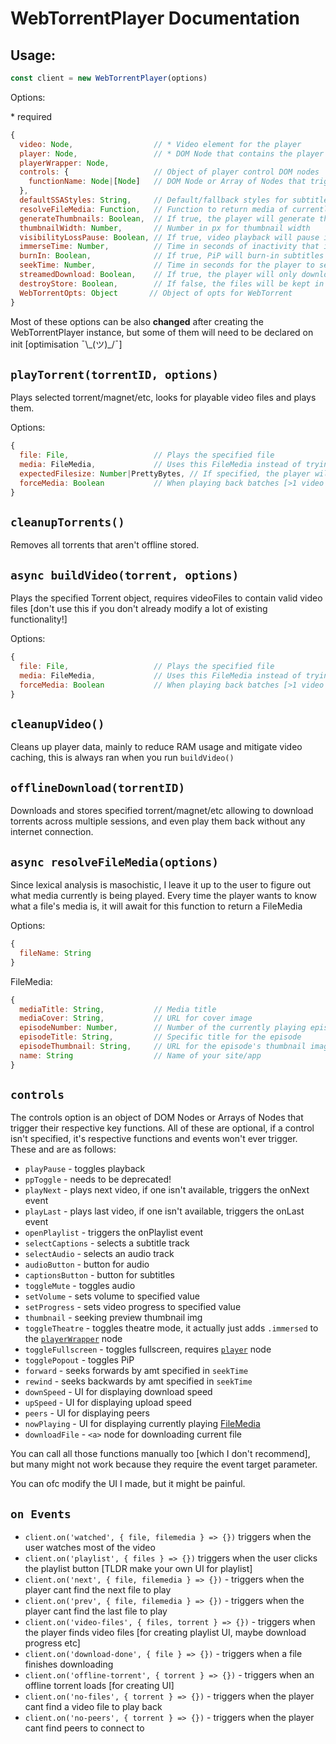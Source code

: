 # WebTorrentPlayer Documentation
## Usage:
```js
const client = new WebTorrentPlayer(options)
```
Options:

\* required
```js
{
  video: Node,                  // * Video element for the player
  player: Node,                 // * DOM Node that contains the player elements
  playerWrapper: Node,
  controls: {                   // Object of player control DOM nodes
    functionName: Node|[Node]   // DOM Node or Array of Nodes that trigger their respective key functions
  },
  defaultSSAStyles: String,     // Default/fallback styles for subtitles following the ASS format
  resolveFileMedia: Function,   // Function to return media of currently played file, more below
  generateThumbnails: Boolean,  // If true, the player will generate thumbnails after a file is downloaded [CPU intensive]
  thumbnailWidth: Number,       // Number in px for thumbnail width
  visibilityLossPause: Boolean, // If true, video playback will pause if the tab lost visibility
  immerseTime: Number,          // Time in seconds of inactivity that it takes for the player controls to hide
  burnIn: Boolean,              // If true, PiP will burn-in subtitles real time [only if subtitles are available][VERY CPU intensive]
  seekTime: Number,             // Time in seconds for the player to seek
  streamedDownload: Boolean,    // If true, the player will only download pieces directly needed for playback
  destroyStore: Boolean,        // If false, the files will be kept in storage even after playback finishes
  WebTorrentOpts: Object       // Object of opts for WebTorrent
}
```
Most of these options can be also **changed** after creating the WebTorrentPlayer instance, but some of them will need to be declared on init [optimisation ¯\\\_(ツ)\_/¯]


## `playTorrent(torrentID, options)`

Plays selected torrent/magnet/etc, looks for playable video files and plays them.

Options:
```js
{
  file: File,                   // Plays the specified file
  media: FileMedia,             // Uses this FileMedia instead of trying to resolve.
  expectedFilesize: Number|PrettyBytes, // If specified, the player will choose if it should store the torrent in RAM or drive, default: drive
  forceMedia: Boolean           // When playing back batches [>1 video file] and specifying both file and media the player will ignore the media, and resolve for the target file, this forces it to use the given media instead of resolving, REQUIRES BOTH file and media to be specified to take effect
}
```

## `cleanupTorrents()`

Removes all torrents that aren't offline stored.

## `async buildVideo(torrent, options)`

Plays the specified Torrent object, requires videoFiles to contain valid video files [don't use this if you don't already modify a lot of existing functionality!]

Options:
```js
{
  file: File,                   // Plays the specified file
  media: FileMedia,             // Uses this FileMedia instead of trying to resolve.
  forceMedia: Boolean           // When playing back batches [>1 video file] and specifying both file and media the player will ignore the media, and resolve for the target file, this forces it to use the given media instead of resolving, REQUIRES BOTH file and media to be specified to take effect
}
```

## `cleanupVideo()`

Cleans up player data, mainly to reduce RAM usage and mitigate video caching, this is always ran when you run `buildVideo()`

## `offlineDownload(torrentID)`

Downloads and stores specified torrent/magnet/etc allowing to download torrents across multiple sessions, and even play them back without any internet connection.

## `async resolveFileMedia(options)`

Since lexical analysis is masochistic, I leave it up to the user to figure out what media currently is being played. Every time the player wants to know what a file's media is, it will await for this function to return a FileMedia

Options:
```js
{
  fileName: String
}
```
FileMedia:
```js
{
  mediaTitle: String,           // Media title
  mediaCover: String,           // URL for cover image
  episodeNumber: Number,        // Number of the currently playing episode
  episodeTitle: String,         // Specific title for the episode
  episodeThumbnail: String,     // URL for the episode's thumbnail image
  name: String                  // Name of your site/app
}
```

## `controls`
The controls option is an object of DOM Nodes or Arrays of Nodes that trigger their respective key functions. All of these are optional, if a control isn't specified, it's respective functions and events won't ever trigger. These and are as follows:
- `playPause` - toggles playback
- `ppToggle` - needs to be deprecated!
- `playNext` - plays next video, if one isn't available, triggers the onNext event
- `playLast` - plays last video, if one isn't available, triggers the onLast event
- `openPlaylist` - triggers the onPlaylist event
- `selectCaptions` - selects a subtitle track
- `selectAudio` - selects an audio track
- `audioButton` - button for audio
- `captionsButton` - button for subtitles
- `toggleMute` - toggles audio
- `setVolume` - sets volume to specified value
- `setProgress` - sets video progress to specified value
- `thumbnail` - seeking preview thumbnail img
- `toggleTheatre` - toggles theatre mode, it actually just adds `.immersed` to the [`playerWrapper`]() node
- `toggleFullscreen` - toggles fullscreen, requires [`player`]() node
- `togglePopout` - toggles PiP
- `forward` - seeks forwards by amt specified in `seekTime`
- `rewind` - seeks backwards by amt specified in `seekTime`
- `downSpeed` - UI for displaying download speed
- `upSpeed` - UI for displaying upload speed
- `peers` - UI for displaying peers
- `nowPlaying` - UI for displaying currently playing [FileMedia]()
- `downloadFile` - `<a>` node for downloading current file


You can call all those functions manually too [which I don't recommend], but many might not work because they require the event target parameter.

You can ofc modify the UI I made, but it might be painful.

## `on Events`

- `client.on('watched', { file, filemedia } => {})` triggers when the user watches most of the video
- `client.on('playlist', { files } => {})` triggers when the user clicks the playlist button [TLDR make your own UI for playlist]
- `client.on('next', { file, filemedia } => {})` - triggers when the player cant find the next file to play
- `client.on('prev', { file, filemedia } => {})` - triggers when the player cant find the last file to play
- `client.on('video-files', { files, torrent } => {})` - triggers when the player finds video files [for creating playlist UI, maybe download progress etc]
- `client.on('download-done', { file } => {})` - triggers when a file finishes downloading
- `client.on('offline-torrent', { torrent } => {})` - triggers when an offline torrent loads [for creating UI]
- `client.on('no-files', { torrent } => {})` - triggers when the player cant find a video file to play back
- `client.on('no-peers', { torrent } => {})` - triggers when the player cant find peers to connect to